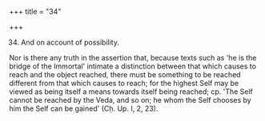 +++
title = "34"

+++


34. And on account of possibility.

Nor is there any truth in the assertion that, because texts such as 'he is the bridge of the Immortal' intimate a distinction between that which causes to reach and the object reached, there must be something to be reached different from that which causes to reach; for the highest Self may be viewed as being itself a means towards itself being reached; cp. 'The Self cannot be reached by the Veda, and so on; he whom the Self chooses by him the Self can be gained' (Cḥ. Up. I, 2, 23).

